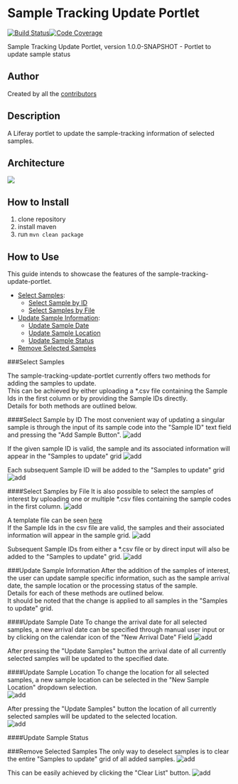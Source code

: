 # Sample Tracking Update Portlet

[![Build Status](https://travis-ci.com/qbicsoftware/sample-tracking-update-portlet.svg?branch=development)](https://travis-ci.com/qbicsoftware/sample-tracking-update-portlet)[![Code Coverage]( https://codecov.io/gh/qbicsoftware/sample-tracking-update-portlet/branch/development/graph/badge.svg)](https://codecov.io/gh/qbicsoftware/sample-tracking-update-portlet)

Sample Tracking Update Portlet, version 1.0.0-SNAPSHOT - Portlet to update sample status

## Author
Created by all the [contributors](https://github.com/qbicsoftware/sample-tracking-update-portlet/graphs/contributors)

## Description
A Liferay portlet to update the sample-tracking information of selected samples.

## Architecture
![](readme-docs/figures/interfaces_sample-tracking-update-portlet.png)


## How to Install
1. clone repository
2. install maven
3. run `mvn clean package`

## How to Use 

This guide intends to showcase the features of the sample-tracking-update-portlet. 

* [Select Samples](#select-samples):
  * [Select Sample by ID](#select-sample-by-id)
  * [Select Samples by File](#select-samples-by-file)
* [Update Sample Information](#update-sample-information):
    * [Update Sample Date](#update-sample-date)
    * [Update Sample Location](#update-sample-location)
    * [Update Sample Status](#update-sample-status)
* [Remove Selected Samples](#remove-selected-samples)

###Select Samples

The sample-tracking-update-portlet currently offers two methods for adding the samples to update.  
This can be achieved by either uploading a *.csv file containing the Sample Ids in the first column 
or by providing the Sample IDs directly.   
Details for both methods are outlined below. 

####Select Sample by ID
The most convenient way of updating a singular sample is through the input of its sample code 
into the "Sample ID" text field and pressing the "Add Sample Button". 
![add](readme-docs/screenshots/AddSampleById.png)

If the given sample ID is valid, the sample and its associated information will appear in the "Samples to update" grid 
![add](readme-docs/screenshots/AddSampleByIdResult.png)

Each subsequent Sample ID will be added to the "Samples to update" grid 
![add](readme-docs/screenshots/AddSampleByIdAgain.png)
 
####Select Samples by File
It is also possible to select the samples of interest by 
uploading one or multiple *.csv files containing the sample codes in the first column.
![add](readme-docs/screenshots/AddSampleByFile.png)

A template file can be seen [here](readme-docs/templates/ExampleCsv.csv)  
If the Sample Ids in the csv file are valid, 
the samples and their associated information will appear in the sample grid.
![add](readme-docs/screenshots/AddSampleByFileResult.png)
  
Subsequent Sample IDs from either a *.csv file or by direct input will also be added to the "Samples to update" grid. 
![add](readme-docs/screenshots/AddSampleByFileAgain.png)
 
###Update Sample Information
After the addition of the samples of interest, the user can update sample specific information,
such as the sample arrival date, the sample location or the processing status of the sample.   
Details for each of these methods are outlined below.   
It should be noted that the change is applied to all samples in the "Samples to update" grid. 

####Update Sample Date
To change the arrival date for all selected samples, 
a new arrival date can be specified through manual user input 
or by clicking on the calendar icon of the "New Arrival Date" Field 
![add](readme-docs/screenshots/UpdateSampleDate.png)

After pressing the "Update Samples" button the arrival date of all currently selected samples will be updated to the specified date.  

<!--- ToDo How should this be shown, currently we don't show the date in the sample-update-portlet--->

####Update Sample Location
To change the location for all selected samples, a new sample location can be selected in the "New Sample Location" dropdown selection.  
![add](readme-docs/screenshots/UpdateSampleLocation.png)

After pressing the "Update Samples" button the location of all currently selected samples will be updated to the selected location.  
![add](readme-docs/screenshots/UpdateSampleLocationResult.png)

####Update Sample Status
<!--- ToDo Update Readme section once the Sample Status were updated--->

###Remove Selected Samples
The only way to deselect samples is to clear the entire "Samples to update" grid of all added samples.
![add](readme-docs/screenshots/RemoveSampleFromList.png)

This can be easily achieved by clicking the "Clear List" button. 
![add](readme-docs/screenshots/RemoveSampleFromListResult.png)
 